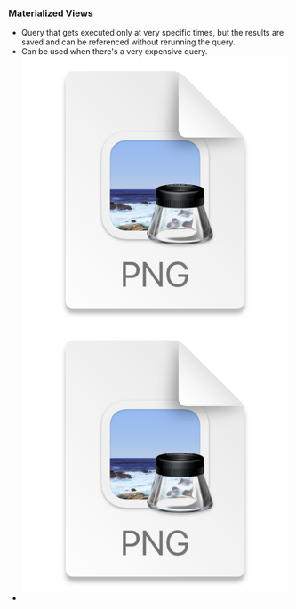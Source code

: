 ### Materialized Views

- Query that gets executed only at very specific times, but the results are saved and can be referenced without rerunning the query.
- Can be used when there's a very expensive query.
![](2021-04-05-20-43-53.png)
![](2021-04-05-20-44-49.png)
- 